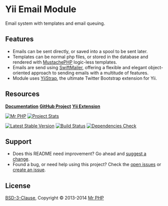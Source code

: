 # Yii Email Module

Email system with templates and email queuing.


## Features

- Emails can be sent directly, or saved into a spool to be sent later.
- Templates can be normal php files, or stored in the database and rendered with [MustachePHP](https://github.com/bobthecow/mustache.php) logic-less templates.
- Emails are send using [SwiftMailer](http://swiftmailer.org/), offering a flexible and elegant object-oriented approach to sending emails with a multitude of features.
- Module uses [YiiStrap](http://getyiistrap.com/), the ultimate Twitter Bootstrap extension for Yii.


## Resources

**[Documentation](http://cornernote.github.io/yii-email-module)**
**[GitHub Project](https://github.com/cornernote/yii-email-module)**
**[Yii Extension](http://www.yiiframework.com/extension/yii-email-module)**

[![Mr PHP](https://raw.github.com/cornernote/mrphp-assets/master/img/code-banner.png)](http://mrphp.com.au) [![Project Stats](https://www.ohloh.net/p/yii-email-module/widgets/project_thin_badge.gif)](https://www.ohloh.net/p/yii-email-module)

[![Latest Stable Version](https://poser.pugx.org/cornernote/yii-email-module/v/stable.png)](https://packagist.org/packages/cornernote/yii-email-module) [![Build Status](https://travis-ci.org/cornernote/yii-email-module.png?branch=master)](https://travis-ci.org/cornernote/yii-email-module) [![Dependencies Check](https://depending.in/cornernote/yii-email-module.png)](https://depending.in/cornernote/yii-email-module)


## Support

- Does this README need improvement?  Go ahead and [suggest a change](https://github.com/cornernote/yii-email-module/edit/master/README.md).
- Found a bug, or need help using this project?  Check the [open issues](https://github.com/cornernote/yii-email-module/issues) or [create an issue](https://github.com/cornernote/yii-email-module/issues/new).


## License

[BSD-3-Clause](https://raw.github.com/cornernote/yii-email-module/master/LICENSE), Copyright © 2013-2014 [Mr PHP](mailto:info@mrphp.com.au)
